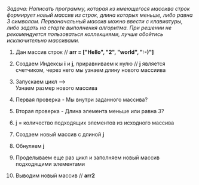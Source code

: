 *Задача: Написать программу, которая из имеющегося массива строк формирует новый массив из строк, длина которых меньше, либо равна 3 символам. Первоначальный массив можно ввести с клавиатуры, либо задать на старте выполнения алгоритма. При решении не рекомендуется пользоваться коллекциями, лучше обойтись исключительно массивами.*
1. Дан массив строк // **arr = ["Hello", "2", "world", ":-)"]**
2. Создаем Индексы **i** и **j**, приравниваем к нулю // **j** является счетчиком, через него мы узнаем длину нового массиива
3. Запускаем цикл -->  
Узнаем размер нового массива

4. Первая проверка - Мы внутри заданного массива?
5. Вторая проверка - Длина элемента меньше или равна 3?
6. j = количество подходящих элементов из исходного массива

7. Создаем новый массив с длиной **j**
8. Обнуляем **j**
9. Проделываем еще раз цикл и заполняем новый массив подходящими элементами
10. Выводим новый массив // **arr2**
